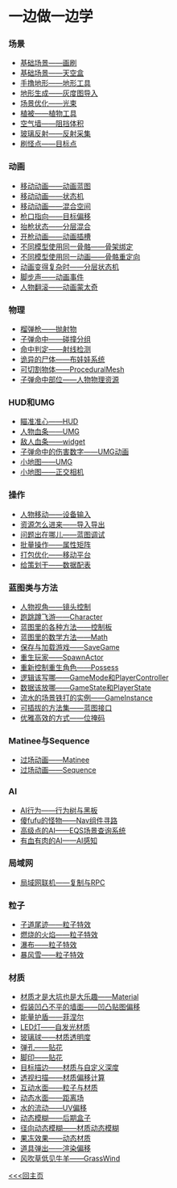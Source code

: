 # 一边做一边学

### 场景
+ [基础场景——画刷]()
+ [基础场景——天空盒]()
+ [手撸地形——地形工具]()
+ [地形生成——灰度图导入]()
+ [场景优化——光束]()
+ [植被——植物工具]()
+ [空气墙——阻挡体积]()
+ [玻璃反射——反射采集]()
+ [刷怪点——目标点]()

### 动画
+ [移动动画——动画蓝图]()
+ [移动动画——状态机]()
+ [移动动画——混合空间]()
+ [枪口指向——目标偏移]()
+ [抬枪状态——分层混合]()
+ [开枪动画——动画插槽]()
+ [不同模型使用同一骨骼——骨架绑定]()
+ [不同模型使用同一动画——骨骼重定向]()
+ [动画变得复杂时——分层状态机]()
+ [脚步声——动画事件]()
+ [人物翻滚——动画蒙太奇]()

### 物理
+ [榴弹枪——抛射物]()
+ [子弹命中——碰撞分组]()
+ [命中判定——射线检测]()
+ [诡异的尸体——布娃娃系统]()
+ [可切割物体——ProceduralMesh]()
+ [子弹命中部位——人物物理资源]()

### HUD和UMG
+ [瞄准准心——HUD]()
+ [人物血条——UMG]()
+ [敌人血条——widget]()
+ [子弹命中的伤害数字——UMG动画]()
+ [小地图——UMG]()
+ [小地图——正交相机]()

### 操作
+ [人物移动——设备输入]()
+ [资源怎么进来——导入导出]()
+ [问题出在哪儿——蓝图调试]()
+ [批量操作——属性矩阵]()
+ [打包优化——移动平台]()
+ [给策划干——数据配表]()

### 蓝图类与方法
+ [人物视角——镜头控制]()
+ [跑跳蹲飞游——Character]()
+ [蓝图里的各种方法——控制板]()
+ [蓝图里的数学方法——Math]()
+ [保存与加载游戏——SaveGame]()
+ [重生玩家——SpawnActor]()
+ [重新控制重生角色——Possess]()
+ [逻辑该写哪——GameMode和PlayerController]()
+ [数据该放哪——GameState和PlayerState]()
+ [流水的场景铁打的实例——GameInstance]()
+ [可插拔的方法集——蓝图接口]()
+ [优雅高效的方式——位掩码]()

### Matinee与Sequence
+ [过场动画——Matinee]()
+ [过场动画——Sequence]()

### AI
+ [AI行为——行为树与黑板]()
+ [傻fufu的怪物——Nav组件寻路]()
+ [高级点的AI——EQS场景查询系统]()
+ [有血有肉的AI——AI感知]()

### 局域网
+ [局域网联机——复制与RPC]()

### 粒子
+ [子道尾迹——粒子特效]()
+ [燃烧的火焰——粒子特效]()
+ [瀑布——粒子特效]()
+ [暴风雪——粒子特效]()

### 材质
+ [材质才是大坑也是大乐趣——Material]()
+ [假装凹凸不平的墙面——凹凸贴图偏移]()
+ [能量护盾——菲涅尔]()
+ [LED灯——自发光材质]()
+ [玻璃球——材质透明度]()
+ [弹孔——贴花]()
+ [脚印——贴花]()
+ [目标描边——材质与自定义深度]()
+ [透视扫描——材质偏移计算]()
+ [互动水面——粒子与材质]()
+ [动态水面——距离场]()
+ [水的流动——UV偏移]()
+ [动态模糊——后期盒子]()
+ [径向动态模糊——材质动态模糊]()
+ [果冻效果——动态材质]()
+ [道具弹出——渲染偏移]()
+ [风吹草低见牛羊——GrassWind]()


[<<<回主页](https://github.com/ora-cat/UE4Handbook)